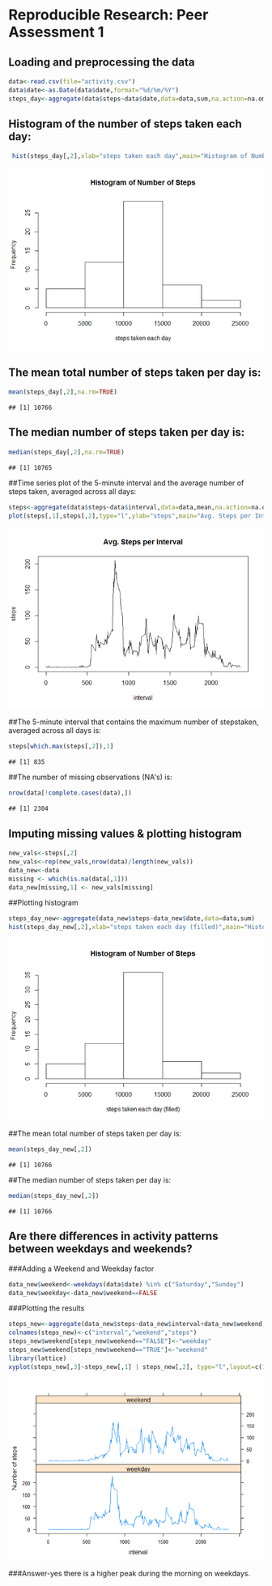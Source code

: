 # Reproducible Research: Peer Assessment 1


## Loading and preprocessing the data

```r
data<-read.csv(file="activity.csv")
data$date<-as.Date(data$date,format="%d/%m/%Y")
steps_day<-aggregate(data$steps~data$date,data=data,sum,na.action=na.omit)
```

## Histogram of the number of steps taken each day:

```r
 hist(steps_day[,2],xlab="steps taken each day",main="Histogram of Number of Steps")
```

![plot of chunk unnamed-chunk-2](./PA1_template_files/figure-html/unnamed-chunk-2.png) 


## The mean total number of steps taken per day is:

```r
mean(steps_day[,2],na.rm=TRUE)
```

```
## [1] 10766
```
## The median number of steps taken per day is:

```r
median(steps_day[,2],na.rm=TRUE)
```

```
## [1] 10765
```

##Time series plot of the 5-minute interval and the average number of steps taken, averaged across all days:

```r
steps<-aggregate(data$steps~data$interval,data=data,mean,na.action=na.omit)
plot(steps[,1],steps[,2],type="l",ylab="steps",main="Avg. Steps per Interval",xlab="interval")
```

![plot of chunk unnamed-chunk-5](./PA1_template_files/figure-html/unnamed-chunk-5.png) 

##The 5-minute interval that contains the maximum number of stepstaken, averaged across all days is:

```r
steps[which.max(steps[,2]),1]
```

```
## [1] 835
```

##The number of missing observations (NA's) is:

```r
nrow(data[!complete.cases(data),])
```

```
## [1] 2304
```

## Imputing missing values & plotting histogram

```r
new_vals<-steps[,2]
new_vals<-rep(new_vals,nrow(data)/length(new_vals))
data_new<-data
missing <- which(is.na(data[,1]))
data_new[missing,1] <- new_vals[missing]
```

##Plotting histogram

```r
steps_day_new<-aggregate(data_new$steps~data_new$date,data=data,sum)
hist(steps_day_new[,2],xlab="steps taken each day (filled)",main="Histogram of Number of Steps")
```

![plot of chunk unnamed-chunk-9](./PA1_template_files/figure-html/unnamed-chunk-9.png) 

##The mean total number of steps taken per day is:

```r
mean(steps_day_new[,2])
```

```
## [1] 10766
```

##The median number of steps taken per day is:

```r
median(steps_day_new[,2])
```

```
## [1] 10766
```

## Are there differences in activity patterns between weekdays and weekends?
###Adding a Weekend and Weekday factor

```r
data_new$weekend<-weekdays(data$date) %in% c("Saturday","Sunday")
data_new$weekday<-data_new$weekend==FALSE
```

###Plotting the results

```r
steps_new<-aggregate(data_new$steps~data_new$interval+data_new$weekend,data=data_new,mean)
colnames(steps_new)<-c("interval","weekend","steps")
steps_new$weekend[steps_new$weekend=="FALSE"]<-"weekday"
steps_new$weekend[steps_new$weekend=="TRUE"]<-"weekend"
library(lattice)
xyplot(steps_new[,3]~steps_new[,1] | steps_new[,2], type="l",layout=c(1,2),xlab="interval",ylab="Number of steps")
```

![plot of chunk unnamed-chunk-13](./PA1_template_files/figure-html/unnamed-chunk-13.png) 

###Answer-yes there is a higher peak during the morning on weekdays.

